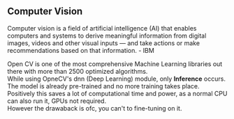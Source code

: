 ## Computer Vision ##

Computer vision is a field of artificial intelligence (AI) that enables computers and systems to derive meaningful information from digital images, videos and other visual inputs — and take actions or make recommendations based on that information. - IBM  
  
Open CV is one of the most comprehensive Machine Learning libraries out there with more than 2500 optimized algorithms.  
While using OpneCV's dnn (Deep Learning) module, only **Inference** occurs. The model is already pre-trained and no more training takes place. Positively this saves a lot of computational time and power, as a normal CPU can also run it, GPUs not required.  
However the drawaback is ofc, you can't to fine-tuning on it.
